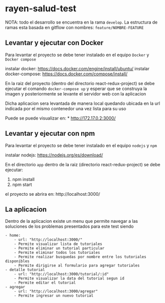 # rayen-salud-test

NOTA: todo el desarrollo se encuentra en la rama `develop`. La estructura de ramas esta basada en gitflow con nombres: `feature/NOMBRE-FEATURE`

## Levantar y ejecutar con Docker

Para levantar el proyecto se debe tener instalado en el equipo `Docker` y `Docker compose`

instalar docker: https://docs.docker.com/engine/install/ubuntu/
instalar docker-compose: https://docs.docker.com/compose/install/

En la raiz del proyecto (dentro del directorio react-redux-project) se debe ejecutar el comando `docker-compose up` y esperar que se construya la imagen y posteriormente se levante el servidor web con la aplicacion

Dicha aplicacion sera levantada de manera local quedando ubicada en la url indicada por el mismo contenedor una vez lista para su uso

Puede se puede visualizar en: 
    * http://172.17.0.2:3000/

## Levantar y ejecutar con npm

Para levantar el proyecto se debe tener instalado en el equipo `nodejs` y `npm`

instalar nodejs: https://nodejs.org/es/download/

En el directorio `app` dentro de la raiz (directorio react-redux-project) se debe ejecutar:

1. npm install
2. npm start

el proyecto se abrira en: http://localhost:3000/

## La aplicacion 
Dentro de la aplicacion existe un menu que permite navegar a las soluciones de los problemas presentados para este test siendo

    - home:
        - url: "http://localhost:3000/"
        - Permite visualizar lista de tutoriales
        - Permite eliminar un tutorial particular
        - Permite eliminar todos los tutoriales
        - Permite realizar busquedas por nombre entre los tutoriales disponibles
        - Permite dirigirse al formulario para agregar tutoriales
    - detalle tutorial
        - url: "http://localhost:3000/tutorial/:id"
        - Permite visualizar la data del tutorial segun id
        - Permite editar el tutorial
    - agregar
        - url: "http://localhost:3000/agregar"
        - Permite ingresar un nuevo tutorial